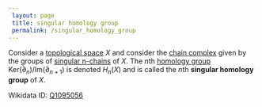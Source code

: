 ```yaml
---
 layout: page
 title: singular homology group
 permalink: /singular_homology_group
---
```

Consider a [topological space](https://defsmath.github.io/DefsMath/topological_space) $X$ and consider the [chain complex](https://defsmath.github.io/DefsMath/chain_complex) given by the groups of [singular n-chains](https://defsmath.github.io/DefsMath/singular_n-chain) of $X$. The $n$th [homology group](https://defsmath.github.io/DefsMath/homology_group) $\text{Ker}(\partial_{n})/\text{Im}(\partial_{n+1})$ is denoted $H_n(X)$ and is called the $n$th **singular homology group** of $X$. 

Wikidata ID: [Q1095056](https://www.wikidata.org/wiki/Q1095056)